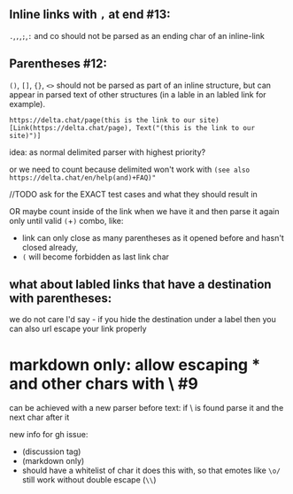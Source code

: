 ## Inline links with `,` at end #13:

`.`,`,`,`;`,`:` and co should not be parsed as an ending char of an inline-link



## Parentheses #12:

`()`, `[]`, `{}`, `<>` should not be parsed as part of an inline structure, but can appear in parsed text of other structures (in a lable in an labled link for example).

```
https://delta.chat/page(this is the link to our site)
[Link(https://delta.chat/page), Text("(this is the link to our site)")]
```


idea: as normal delimited parser with highest priority?

or we need to count because delimited won't work with `(see also https://delta.chat/en/help(and)+FAQ)"`

//TODO ask for the EXACT test cases and what they should result in 

OR maybe count inside of the link when we have it and then parse it again only until valid `(`+`)` combo,
like:
- link can only close as many parentheses as it opened before and hasn't closed already,
- `(` will become forbidden as last link char

## what about labled links that have a destination with parentheses:
we do not care I'd say - if you hide the destination under a label then you can also url escape your link properly

# markdown only: allow escaping * and other chars with \ #9

can be achieved with a new parser before text: if \ is found parse it and the next char after it

new info for gh issue:
- (discussion tag)
- (markdown only)
- should have a whitelist of char it does this with, so that emotes like `\o/` still work without double escape (`\\`) 